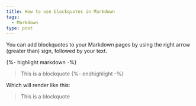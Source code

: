 ```yaml
---
title: How to use blockquotes in Markdown
tags:
  - Markdown
type: post
---
```


You can add blockquotes to your Markdown pages by using the right arrow (greater than) sign, followed by your text.

{%- highlight markdown -%}
> This is a blockquote
{%- endhighlight -%}

Which will render like this:

> This is a blockquote